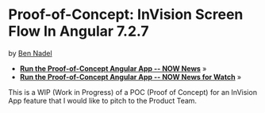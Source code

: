 
# Proof-of-Concept: InVision Screen Flow In Angular 7.2.7

by [Ben Nadel][bennadel]

* **[Run the Proof-of-Concept Angular App -- NOW News][poc-v1]** &raquo;
* **[Run the Proof-of-Concept Angular App -- NOW News for Watch][poc-v2]** &raquo;

This is a WIP (Work in Progress) of a POC (Proof of Concept) for an InVision
App feature that I would like to pitch to the Product Team.

[bennadel]: https://www.bennadel.com
[poc-v1]: https://bennadel.github.io/poc-invision-screen-flow?1
[poc-v2]: https://bennadel.github.io/poc-invision-screen-flow?2
